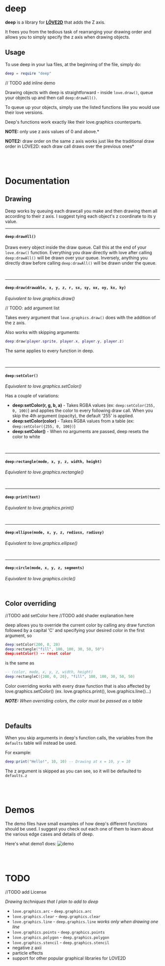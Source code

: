 # deep
**deep** is a library for [**LÖVE2D**](https://love2d.org) that adds the Z axis.

It frees you from the tedious task of rearranging your drawing order and allows you
to simply specify the z axis when drawing objects.

## Usage
To use deep in your lua files, at the beginning of the file, simply do:

```Lua
deep = require "deep"
```

// TODO add inline demo

Drawing objects with deep is straightforward - inside `love.draw()`, queue your objects up and 
then call `deep:drawAll()`.

To queue up your objects, simply use the listed functions like you would use their love versions.

Deep's functions work exactly like their love.graphics counterparts.

**NOTE:** only use z axis values of 0 and above.*

**NOTE2:** draw order on the same z axis works just like the traditional draw order in LOVE2D: 
each draw call draws over the previous ones*

<br><br>

# Documentation

## Drawing

Deep works by queuing each drawcall you make and then drawing them all according to their z axis. 
I suggest tying each object's z coordinate to its y value.

---
#### `deep:drawAll()`

Draws every object inside the draw queue. Call this at the end of your `love.draw()` function.
Everything you draw directly with love after calling `deep:drawAll()` will be drawn over your queue. 
Inversely, anything you directly draw before calling `deep:drawAll()` will be drawn under the queue.

<br>

---
#### `deep:draw(drawable, x, y, z, r, sx, sy, ox, oy, kx, ky)`
*Equivalent to love.graphics.draw()*

// TODO: add argument list

Takes every argument that `love.graphics.draw()` does with the addition of the z axis.

Also works with skipping arguments:

```Lua
deep:draw(player.sprite, player.x, player.y, player.z)
```

The same applies to every function in deep.

<br>

---
#### `deep:setColor()`
*Equivalent to love.graphics.setColor()*

Has a couple of variations:
* **deep:setColor(r, g, b, a)** - Takes RGBA values (ex: `deep:setColor(255, 0, 100)`) and applies the 
color to every following draw call. When you skip the 4th argument (opacity), the default '255' is 
applied.
* **deep:setColor(color)** - Takes RGBA values from a table (ex: `deep:setColor({255, 0, 100})`)
* **deep:setColor()** - When no arguments are passed, deep resets the color to white

<br>

---
#### `deep:rectangle(mode, x, y, z, width, height)`
*Equivalent to love.graphics.rectangle()*

<br>

---
#### `deep:print(text)`
*Equivalent to love.graphics.print()*

<br>

---
#### `deep:ellipse(mode, x, y, z, rediusx, radiusy)`
*Equivalent to love.graphics.ellipse()*

<br>

---
#### `deep:circle(mode, x, y, z, segments)`
*Equivalent to love.graphics.circle()*

<br>

## Color overriding

//TODO add setColor here
//TODO add shader explanation here

deep allows you to override the current color by calling any draw function followed by a capital
 'C' and specifying your desired color in the first argument, so 

```Lua
deep:setColor(200, 0, 20)
deep:rectangle("fill", 100, 100, 30, 50, 50")
deep:setColor() -- reset color
```

is the same as

```Lua
-- (color, mode, x, y, z, width, height)
deep:rectangleC({200, 0, 20}, "fill", 100, 100, 30, 50, 50) 
```

Color overriding works with every draw function that is also affected by love.graphics.setColor()
(ex. love.graphics.print(), love.graphics.line()...)

***NOTE:** When overriding colors, the color must be passed as a table*

<br>

## Defaults

When you skip arguments in deep's function calls, the variables from the `defaults` table will 
instead be used. 

For example:
```Lua
deep:print("Hello!", 10, 10) -- Drawing at x = 10, y = 10
```

The z argument is skipped as you can see, so it will be defaulted to `defaults.z`

<br><br>

# Demos
The demo files have small examples of how deep's different functions should be used. I suggest 
you check out each one of them to learn about the various edge cases and details of deep.

Here's what demo1 does:
![demo](https://i.imgur.com/jRJXcZL.gif)

<br><br>

# TODO
//TODO add License

*Drawing techniques that I plan to add to deep* 

* `love.graphics.arc` - `deep.graphics.arc`
* `love.graphics.clear` - `deep.graphics.clear`
* `love.graphics.line` - `deep.graphics.line` *works only when drawing one line*
* `love.graphics.points` - `deep.graphics.points`
* `love.graphics.polygon` - `deep.graphics.polygon`
* `love.graphics.stencil` - `deep.graphics.stencil`
* negative z axii
* particle effects
* support for other popular graphical libraries for LOVE2D
